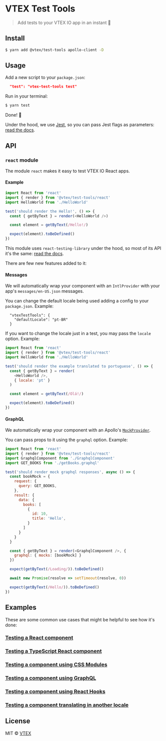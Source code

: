 # VTEX Test Tools

> Add tests to your VTEX IO app in an instant 🚀

## Install

```sh
$ yarn add @vtex/test-tools apollo-client -D
```

## Usage

Add a new script to your `package.json`:

```json
  "test": "vtex-test-tools test"
```

Run in your terminal:

```sh
$ yarn test
```

Done! 🎉

Under the hood, we use [Jest](https://jestjs.io/), so you can pass Jest flags as parameters: [read the docs](https://jestjs.io/docs/en/cli.html).

## API

### `react` module

The module `react` makes it easy to test VTEX IO React apps.

#### Example

```js
import React from 'react'
import { render } from '@vtex/test-tools/react'
import HelloWorld from './HelloWorld'

test('should render the Hello!', () => {
  const { getByText } = render(<HelloWorld />)

  const element = getByText(/Hello!/)

  expect(element).toBeDefined()
})
```

This module uses `react-testing-library` under the hood, so most of its API it's the same: [read the docs](https://testing-library.com/docs/intro).

There are few new features added to it:

#### Messages

We will automatically wrap your component with an `IntlProvider` with your app's `messages/en-US.json` messages.

You can change the default locale being used adding a config to your `package.json`. Example:

```
  "vtexTestTools": {
    "defaultLocale": "pt-BR"
  }
```

If you want to change the locale just in a test, you may pass the `locale` option. Example:

```js
import React from 'react'
import { render } from '@vtex/test-tools/react'
import HelloWorld from './HelloWorld'

test('should render the example translated to portuguese', () => {
  const { getByText } = render(
    <HelloWorld />,
    { locale: 'pt' }
  )

  const element = getByText(/Olá!/)

  expect(element).toBeDefined()
})

```

#### GraphQL

We automatically wrap your component with an Apollo's [`MockProvider`](https://www.apollographql.com/docs/react/recipes/testing.html).

You can pass props to it using the `graphql` option. Example:

```js
import React from 'react'
import { render } from '@vtex/test-tools/react'
import GraphqlComponent from './GraphqlComponent'
import GET_BOOKS from './getBooks.graphql'

test('should render mock graphql responses', async () => {
  const bookMock = {
    request: {
      query: GET_BOOKS,
    },
    result: {
      data: {
        books: [
          {
            id: 10,
            title: 'Hello',
          }
        ]
      }
    }
  }

  const { getByText } = render(<GraphqlComponent />, {
    graphql: { mocks: [bookMock] }
  })

  expect(getByText(/Loading/)).toBeDefined()

  await new Promise(resolve => setTimeout(resolve, 0))

  expect(getByText(/Hello/)).toBeDefined()
})
```

## Examples

These are some common use cases that might be helpful to see how it's done:

### [Testing a React component](https://github.com/klzns/test-repo/blob/master/react/JsComponent.test.js)

### [Testing a TypeScript React component](https://github.com/klzns/test-repo/blob/master/react/TsComponent.test.tsx)

### [Testing a component using CSS Modules](https://github.com/klzns/test-repo/blob/master/react/CssComponent.test.js)

### [Testing a component using GraphQL](https://github.com/klzns/test-repo/blob/master/react/GraphqlComponent.test.js)

### [Testing a component using React Hooks](https://github.com/klzns/test-repo/blob/master/react/HooksComponent.test.js)

### [Testing a component translating in another locale](https://github.com/klzns/test-repo/blob/master/react/LocaleComponent.test.js)

## License

MIT © [VTEX](https://www.vtex.com)